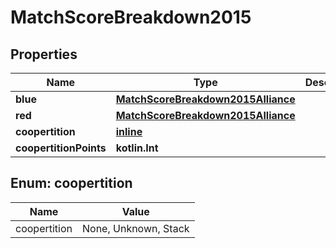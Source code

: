 
# MatchScoreBreakdown2015

## Properties
Name | Type | Description | Notes
------------ | ------------- | ------------- | -------------
**blue** | [**MatchScoreBreakdown2015Alliance**](MatchScoreBreakdown2015Alliance.md) |  |  [optional]
**red** | [**MatchScoreBreakdown2015Alliance**](MatchScoreBreakdown2015Alliance.md) |  |  [optional]
**coopertition** | [**inline**](#CoopertitionEnum) |  |  [optional]
**coopertitionPoints** | **kotlin.Int** |  |  [optional]


<a name="CoopertitionEnum"></a>
## Enum: coopertition
Name | Value
---- | -----
coopertition | None, Unknown, Stack



